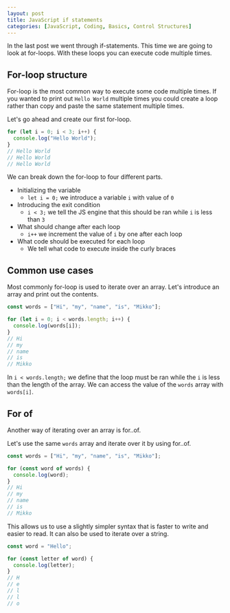 ```yaml
---
layout: post
title: JavaScript if statements
categories: [JavaScript, Coding, Basics, Control Structures]
---
```


In the last post we went through if-statements.
This time we are going to look at for-loops.
With these loops you can execute code multiple times.

## For-loop structure

For-loop is the most common way to execute some code multiple times.
If you wanted to print out `Hello World` multiple times you could create a loop rather
than copy and paste the same statement multiple times.

Let's go ahead and create our first for-loop.

```javascript
for (let i = 0; i < 3; i++) {
  console.log("Hello World");
}
// Hello World
// Hello World
// Hello World
```

We can break down the for-loop to four different parts.

* Initializing the variable
  * `let i = 0;` we introduce a variable `i` with value of `0`
* Introducing the exit condition
  * `i < 3;` we tell the JS engine that this should be ran while `i` is less than `3`
* What should change after each loop
  * `i++` we increment the value of `i` by one after each loop
* What code should be executed for each loop
  * We tell what code to execute inside the curly braces

## Common use cases

Most commonly for-loop is used to iterate over an array.
Let's introduce an array and print out the contents.

```javascript
const words = ["Hi", "my", "name", "is", "Mikko"];

for (let i = 0; i < words.length; i++) {
  console.log(words[i]);
}
// Hi
// my
// name
// is
// Mikko
```

In `i < words.length;` we define that the loop must be ran while the `i` is less
than the length of the array.
We can access the value of the `words` array with `words[i]`.

## For of

Another way of iterating over an array is for..of.

Let's use the same `words` array and iterate over it by using for..of.

```javascript
const words = ["Hi", "my", "name", "is", "Mikko"];

for (const word of words) {
  console.log(word);
}
// Hi
// my
// name
// is
// Mikko
```

This allows us to use a slightly simpler syntax that is faster to write and easier to read.
It can also be used to iterate over a string.

```javascript
const word = "Hello";

for (const letter of word) {
  console.log(letter);
}
// H
// e
// l
// l
// o
```
